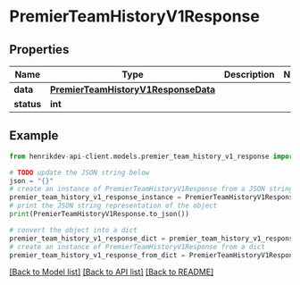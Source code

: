 # PremierTeamHistoryV1Response


## Properties

Name | Type | Description | Notes
------------ | ------------- | ------------- | -------------
**data** | [**PremierTeamHistoryV1ResponseData**](PremierTeamHistoryV1ResponseData.md) |  | 
**status** | **int** |  | 

## Example

```python
from henrikdev-api-client.models.premier_team_history_v1_response import PremierTeamHistoryV1Response

# TODO update the JSON string below
json = "{}"
# create an instance of PremierTeamHistoryV1Response from a JSON string
premier_team_history_v1_response_instance = PremierTeamHistoryV1Response.from_json(json)
# print the JSON string representation of the object
print(PremierTeamHistoryV1Response.to_json())

# convert the object into a dict
premier_team_history_v1_response_dict = premier_team_history_v1_response_instance.to_dict()
# create an instance of PremierTeamHistoryV1Response from a dict
premier_team_history_v1_response_from_dict = PremierTeamHistoryV1Response.from_dict(premier_team_history_v1_response_dict)
```
[[Back to Model list]](../README.md#documentation-for-models) [[Back to API list]](../README.md#documentation-for-api-endpoints) [[Back to README]](../README.md)


